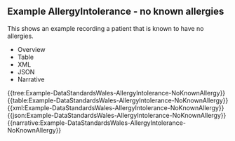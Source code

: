 <div class="warning"><span class="ClinicalWarn"></span></div>

## Example AllergyIntolerance - no known allergies
This shows an example recording a patient that is known to have no allergies.

<div class="tab-wrap">
  <ul class="tab-head">
    <li class="tablink" onclick="openCity(this,'tabtree')" data-target="tabtree">
      Overview
    </li>
    <li class="tablink" onclick="openCity(this,'tabtable')" data-target="tabtable">
      Table
    </li>
    <li class="tablink tab-active" onclick="openCity(this,'tabxml')" data-target="tabxml">
      XML
    </li>    
    <li class="tablink" onclick="openCity(this,'tabjson')" data-target="tabjson">
      JSON
    </li>    
    <li class="tablink" onclick="openCity(this,'tabnarrative')" data-target="tabnarrative">
      Narrative
    </li>
  </ul>
  <div class="tab-main">
    <div id="tabtree" class="tabcontent">
      {{tree:Example-DataStandardsWales-AllergyIntolerance-NoKnownAllergy}}
    </div>
    <div id="tabtable" class="tabcontent">
      {{table:Example-DataStandardsWales-AllergyIntolerance-NoKnownAllergy}}
    </div>       
    <div id="tabxml" class="tabcontent active">      
      {{xml:Example-DataStandardsWales-AllergyIntolerance-NoKnownAllergy}}
    </div>
    <div id="tabjson" class="tabcontent">
      {{json:Example-DataStandardsWales-AllergyIntolerance-NoKnownAllergy}}
    </div>       
    <div id="tabnarrative" class="tabcontent">
      {{narrative:Example-DataStandardsWales-AllergyIntolerance-NoKnownAllergy}}
    </div>  
  </div>
</div>